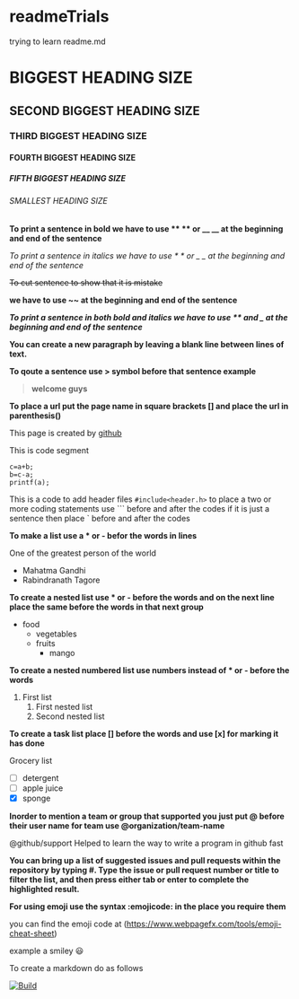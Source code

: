 # readmeTrials
trying to learn readme.md
# BIGGEST HEADING SIZE
## SECOND BIGGEST HEADING SIZE
### THIRD BIGGEST HEADING SIZE
#### FOURTH BIGGEST HEADING SIZE
##### FIFTH BIGGEST HEADING SIZE
###### SMALLEST HEADING SIZE
**To print a sentence in bold we have to use ** ** or __ __ at the beginning and end of the sentence**

*To print a sentence in italics we have to use * * or _ _ at the beginning and end of the sentence*

~~To cut sentence to show that it is mistake~~

**we have to use ~~ at the beginning and end of the sentence**

**_To print a sentence in both bold and italics we have to use ** and _ at the beginning and end of the sentence_**

**You can create a new paragraph by leaving a blank line between lines of text.**

**To qoute a sentence use > symbol before that sentence example**
>**welcome guys**

**To place a url put the page name in square brackets [] and place the url in parenthesis()**

This page is created by [github](https://pages.github.com)


This is  code segment
```
c=a+b;
b=c-a;
printf(a);
```
This is a code to add header files `#include<header.h>`
to place a two or more coding statements use ``` before and after the codes
if it is just a sentence then place ` before and after the codes

__To make a list use a * or - befor the words in lines__

One of the greatest person of the world
 * Mahatma Gandhi 
 * Rabindranath Tagore

**To create a nested list use * or - before the words and on the next line place the same before the words in that next group**  

* food
  * vegetables
  * fruits
    * mango

**To create a nested numbered list use numbers instead of * or - before the words** 

1. First list
   1. First nested list
   2. Second nested list
 
**To create a task list place [] before the words and use [x] for marking it has done**

Grocery list
  - [ ] detergent
  - [ ] apple juice
  - [x] sponge
  
**Inorder to mention a team or group that supported you just put @ before their user name for team use @organization/team-name**  

@github/support Helped  to learn the way to write a program in github fast

**You can bring up a list of suggested issues and pull requests within the repository by typing #. Type the issue or pull request number or title to filter the list, and then press either tab or enter to complete the highlighted result.**

**For using emoji use the syntax :emojicode: in the place you require them**

you can find the emoji code at (https://www.webpagefx.com/tools/emoji-cheat-sheet)

example a smiley :smiley: 

To create a markdown do as follows

[![Build][travis-button]][travis] 

[travis-button]: http://img.shields.io/travis/Python-Markdown/markdown.svg

[travis]: https://travis-ci.org/Python-Markdown/markdown
